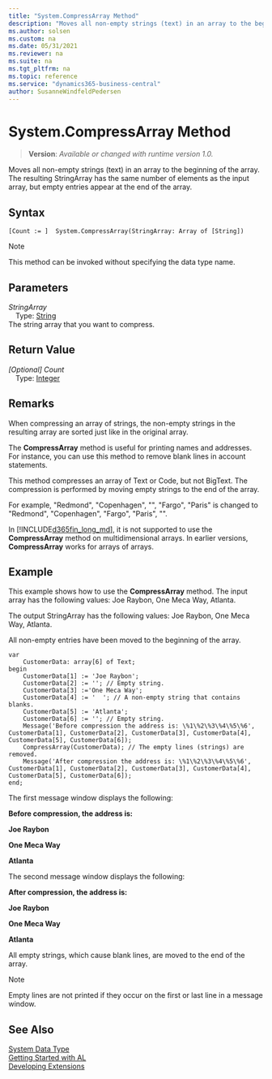 ```yaml
---
title: "System.CompressArray Method"
description: "Moves all non-empty strings (text) in an array to the beginning of the array. The resulting StringArray has the same number of elements as the input array, but empty entries appear at the end of the array."
ms.author: solsen
ms.custom: na
ms.date: 05/31/2021
ms.reviewer: na
ms.suite: na
ms.tgt_pltfrm: na
ms.topic: reference
ms.service: "dynamics365-business-central"
author: SusanneWindfeldPedersen
---
```

[//]: # (START>DO_NOT_EDIT)
[//]: # (IMPORTANT:Do not edit any of the content between here and the END>DO_NOT_EDIT.)
[//]: # (Any modifications should be made in the .xml files in the ModernDev repo.)
# System.CompressArray Method
> **Version**: _Available or changed with runtime version 1.0._

Moves all non-empty strings (text) in an array to the beginning of the array. The resulting StringArray has the same number of elements as the input array, but empty entries appear at the end of the array.


## Syntax
```
[Count := ]  System.CompressArray(StringArray: Array of [String])
```
> [!NOTE]
> This method can be invoked without specifying the data type name.
## Parameters
*StringArray*  
&emsp;Type: [String](../string/string-data-type.md)  
The string array that you want to compress.  


## Return Value
*[Optional] Count*  
&emsp;Type: [Integer](../integer/integer-data-type.md)  



[//]: # (IMPORTANT: END>DO_NOT_EDIT)

## Remarks

When compressing an array of strings, the non-empty strings in the resulting array are sorted just like in the original array.  
  
The **CompressArray** method is useful for printing names and addresses. For instance, you can use this method to remove blank lines in account statements.  
  
This method compresses an array of Text or Code, but not BigText. The compression is performed by moving empty strings to the end of the array.  
  
For example, "Redmond", "Copenhagen", "", "Fargo", "Paris" is changed to "Redmond", "Copenhagen", "Fargo", "Paris", "".  
  
In [!INCLUDE[d365fin_long_md](../../includes/d365fin_long_md.md)], it is not supported to use the **CompressArray** method on multidimensional arrays. In earlier versions, **CompressArray** works for arrays of arrays.  
  
## Example

This example shows how to use the **CompressArray** method. The input array has the following values: Joe Raybon, One Meca Way, Atlanta.   

The output StringArray has the following values: Joe Raybon, One Meca Way, Atlanta.  
  
All non-empty entries have been moved to the beginning of the array.  
 
```al
var
    CustomerData: array[6] of Text;
begin
    CustomerData[1] := 'Joe Raybon';  
    CustomerData[2] := ''; // Empty string.  
    CustomerData[3] :='One Meca Way';  
    CustomerData[4] := '  '; // A non-empty string that contains blanks.  
    CustomerData[5] := 'Atlanta';  
    CustomerData[6] := ''; // Empty string.  
    Message('Before compression the address is: \%1\%2\%3\%4\%5\%6', CustomerData[1], CustomerData[2], CustomerData[3], CustomerData[4], CustomerData[5], CustomerData[6]);  
    CompressArray(CustomerData); // The empty lines (strings) are removed.  
    Message('After compression the address is: \%1\%2\%3\%4\%5\%6', CustomerData[1], CustomerData[2], CustomerData[3], CustomerData[4], CustomerData[5], CustomerData[6]);  
end;
```  
  
 The first message window displays the following:  
  
 **Before compression, the address is:**  
  
 **Joe Raybon**  
  
 **One Meca Way**  
  
 **Atlanta**  
  
 The second message window displays the following:  
  
 **After compression, the address is:**  
  
 **Joe Raybon**  
  
 **One Meca Way**  
  
 **Atlanta**  
  
 All empty strings, which cause blank lines, are moved to the end of the array.  
  
> [!NOTE]  
> Empty lines are not printed if they occur on the first or last line in a message window.  

## See Also

[System Data Type](system-data-type.md)  
[Getting Started with AL](../../devenv-get-started.md)  
[Developing Extensions](../../devenv-dev-overview.md)